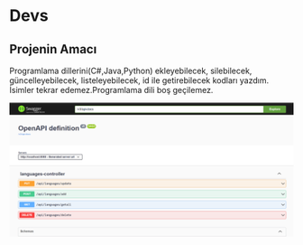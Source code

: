# Devs

## Projenin Amacı <br>
Programlama dillerini(C#,Java,Python) ekleyebilecek, silebilecek, güncelleyebilecek, listeleyebilecek, id ile getirebilecek kodları yazdım. <br>
İsimler tekrar edemez.Programlama dili boş geçilemez.

<img src="assets/images/0001.png">

